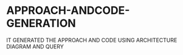 # APPROACH-ANDCODE-GENERATION
IT GENERATED THE APPROACH AND CODE USING ARCHITECTURE DIAGRAM AND QUERY
